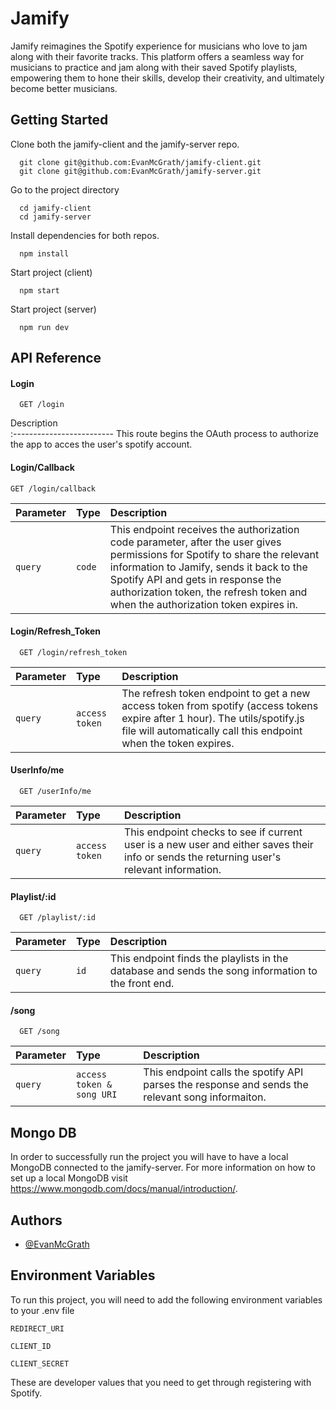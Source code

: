 
# Jamify

Jamify reimagines the Spotify experience for musicians who love to jam along with their favorite tracks. This platform offers a seamless way for musicians to practice and jam along with their saved Spotify playlists, empowering them to hone their skills, develop their creativity, and ultimately become better musicians.

## Getting Started

Clone both the jamify-client and the jamify-server repo.

```
  git clone git@github.com:EvanMcGrath/jamify-client.git
  git clone git@github.com:EvanMcGrath/jamify-server.git
```

Go to the project directory

```
  cd jamify-client
  cd jamify-server
```

Install dependencies for both repos.

```
  npm install
```

Start project (client)

```
  npm start
```

Start project (server)

```
  npm run dev
```

## API Reference

#### Login

```
  GET /login
```

Description                
:------------------------- 
  This route begins the OAuth process to authorize the app to acces the user's spotify account.  


#### Login/Callback

```
GET /login/callback
```

| Parameter | Type     | Description                       |
| :-------- | :------- | :-------------------------------- |
| `query` | `code` | This endpoint receives the authorization code parameter, after the user gives permissions for Spotify to share the relevant information to Jamify, sends it back to the Spotify API and gets in response the authorization token, the refresh token and when the authorization token expires in. |

#### Login/Refresh_Token

```
  GET /login/refresh_token
```

| Parameter | Type     | Description                       |
| :-------- | :------- | :-------------------------------- |
| `query`      | `access token` | The refresh token endpoint to get a new access token from spotify (access tokens expire after 1 hour). The utils/spotify.js file will automatically call this endpoint when the token expires. |

#### UserInfo/me

```
  GET /userInfo/me
```

| Parameter | Type     | Description                       |
| :-------- | :------- | :-------------------------------- |
| `query`      | `access token` | This endpoint checks to see if current user is a new user and either saves their info or sends the returning user's relevant information. |

#### Playlist/:id

```
  GET /playlist/:id
```

| Parameter | Type     | Description                       |
| :-------- | :------- | :-------------------------------- |
| `query`      | `id` | This endpoint finds the playlists in the database and sends the song information to the front end. |

#### /song

```
  GET /song
```

| Parameter | Type     | Description                       |
| :-------- | :------- | :-------------------------------- |
| `query`      | `access token & song URI` | This endpoint calls the spotify API parses the response and sends the relevant song informaiton. |

## Mongo DB

In order to successfully run the project you will have to have a local MongoDB connected to the jamify-server.
For more information on how to set up a local MongoDB visit https://www.mongodb.com/docs/manual/introduction/.

## Authors

- [@EvanMcGrath](https://www.github.com/EvanMcGrath)


## Environment Variables

To run this project, you will need to add the following environment variables to your .env file

`REDIRECT_URI`

`CLIENT_ID`

`CLIENT_SECRET`

These are developer values that you need to get through registering with Spotify. 

